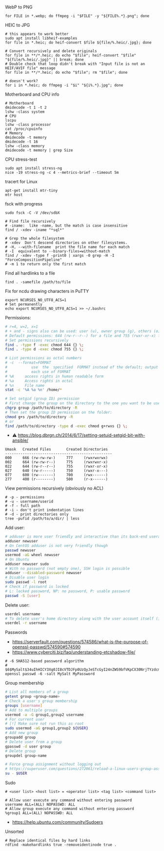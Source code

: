 WebP to PNG
```shell
for FILE in *.webp; do ffmpeg -i "$FILE" -y "${FILE%.*}.png"; done
```

HEIC to JPG
```shell
# this appears to work better
sudo apt install libheif-examples
for file in *.heic; do heif-convert $file ${file/%.heic/.jpg}; done

# Convert recursively and delete originals
for file in **/*.heic; do echo "$file"; heif-convert "$file" "${file/%.heic/.jpg}" || break; done
# Double check that loop didn't break with "Input file is not an HEIF/AVIF file" message
for file in **/*.heic; do echo "$file"; rm "$file"; done

# doesn't work?
for i in *.heic; do ffmpeg -i "$i" "${i%.*}.jpg"; done
```

Motherboard and CPU info
```shell
# Motherboard
dmidecode -t 1 -t 2
lshw -class system
# CPU
lscpu
lshw -class processor
cat /proc/cpuinfo
# Memory
dmidecode -t memory
dmidecode -t 16
lshw -class memory
dmidecode -t memory | grep Size
```
CPU stress-test
```shell
sudo apt install stress-ng
nice -19 stress-ng -c 4 --metrics-brief --timeout 5m
```

tracert for Linux
```
apt-get install mtr-tiny
mtr host
```
fsck with progress
```
sudo fsck -C -V /dev/sdbX
```

```shell
# Find file recursively
# -iname:  like -name, but the match is case insensitive
find / -xdev -iname "*sql*"

# Grep the whole filesystem
# -xdev  Don't descend directories on other filesystems.
# -H, --with-filename  print the file name for each match
# -I  equivalent to --binary-files=without-match
find / -xdev -type f -print0 | xargs -0 grep -H -I "ForceCompositionPipeline"
# -m 1 to return only the first match
```

Find all hardlinks to a file
```shell
find . -samefile /path/to/file 
```

Fix for ncdu drawing characters in PuTTY
```shell
export NCURSES_NO_UTF8_ACS=1
# Set permanently
echo export NCURSES_NO_UTF8_ACS=1 >> ~/.bashrc
```

Permissions:
```bash
# r=4, w=2, x=1
# + and - signs also can be used: user (u), owner group (g), others (o), and all users (a)
# Default permissions: 644 (rw-r--r--) for a file and 755 (rwxr-xr-x) for a directory
# Set permissions recursively
find . -type f -exec chmod 644 {} \;
find . -type d -exec chmod 755 {} \;

# List permissions as octal numbers
# -c  --format=FORMAT
#           use  the  specified  FORMAT instead of the default; output a newline after
#           each use of FORMAT
# %A     access rights in human readable form
# %a     Access rights in octal
# %n     File name
stat -c '%A %a %n' /home/*

# Set setgid (group ID) permission
# First change the group on the directory to the one you want to be used as the default:
chgrp group /path/to/directory -R
# Then set the group ID permission on the folder:
chmod g+s /path/to/directory -R
# or
find /path/to/directory -type d -exec chmod g+rwxs {} \;
```
* :warning: https://blog.dbrgn.ch/2014/6/17/setting-setuid-setgid-bit-with-ansible/

```
Umask   Created Files       Created Directories
-------------------------------------------------
000     666 (rw-rw-rw-)     777     (rwxrwxrwx)
002     664 (rw-rw-r--)     775     (rwxrwxr-x)
022     644 (rw-r--r--)     755     (rwxr-xr-x)
027     640 (rw-r-----)     750     (rwxr-x---)
077     600 (rw-------)     700     (rwx------)
277     400 (r--------)     500     (r-x------)
```

View permissions recursively (obviously no ACL)
```shell
# -p - permissions
# -u - username/userid
# -f - full path
# -i - don't print indentation lines
# -d - print directories only
tree -pufid /path/to/a/dir/ | less
```

Add user:
``` bash
# adduser is more user friendly and interactive than its back-end useradd
adduser newuser
# On CentOS adduser is not very friendly though
passwd newuser
usermod -aG wheel newuser
# On Ubuntu
adduser newuser sudo
# With no password (not empty one), SSH login is possible
adduser --disabled-password newuser
# Disable user login
sudo passwd -l root
# Check if password is locked
# L: locked password, NP: no password, P: usable password
passwd -S [user]
```
Delete user:
``` bash
userdel username
# To delete user's home directory along with the user account itself (includes mail spool /var/mail/username)
userdel -r username
```
Passwords<br>
* https://serverfault.com/questions/574586/what-is-the-purpose-of-openssl-passwd/574590#574590
* https://www.cyberciti.biz/faq/understanding-etcshadow-file/
```shell
# -6 SHA512-based password algorithm
# $6$MySalt$34uIhHICY3Xq0JI8cVTDJFp0UzQyJeSTcGyI24nZWS9bfVKpCX30NrjTYzdcmFefEqPQLDL5hBh.Dka.JBSSa0
openssl passwd -6 -salt MySalt MyPassword
```
Group membership
``` bash
# List all members of a group
getent group <group-name>
# Check a user's group membership
groups [username]
# Add to multiple groups
usermod -a -G group1,group2 username
# For current user
# [!] Make sure not run this as root
sudo usermod -aG group1,group2 ${USER}
# Add new group
groupadd group
# Delete user from a group
gpasswd -d user group
# Delete group
groupdel group-name

# Force group assignment without logging out
# https://superuser.com/questions/272061/reload-a-linux-users-group-assignments-without-logging-out
su - $USER
```
Sudo

```
# <user list> <host list> = <operator list> <tag list> <command list>

# Allow user execute any command without entering password
username ALL=(ALL) NOPASSWD: ALL
# Allow group execute any command without entering password
%group1	ALL=(ALL) NOPASSWD: ALL
```
* https://help.ubuntu.com/community/Sudoers

Unsorted
```
# Replace identical files by hard links
rdfind -makehardlinks true -removeidentinode true .
```
